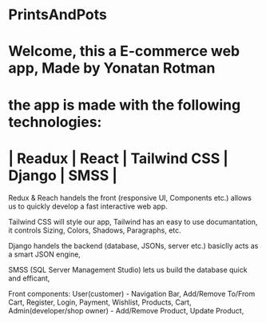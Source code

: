 # PrintsAndPots
# Welcome, this a E-commerce web app, Made by Yonatan Rotman


# the app is made with the following technologies:
# | Readux | React | Tailwind CSS | Django | SMSS | 

Redux & Reach handels the front (responsive UI, Components etc.) allows us to quickly develop a fast interactive web app.

Tailwind CSS will style our app, Tailwind has an easy to use documantation, it controls Sizing, Colors, Shadows, Paragraphs, etc. 

Django handels the backend (database, JSONs, server etc.) basiclly acts as a smart JSON engine,

SMSS (SQL Server Management Studio) lets us build the database quick and efficant, 

Front components: 
User(customer) - Navigation Bar, Add/Remove To/From Cart, Register, Login, Payment, Wishlist, Products, Cart, 
Admin(developer/shop owner) - Add/Remove Product, Update Product,



